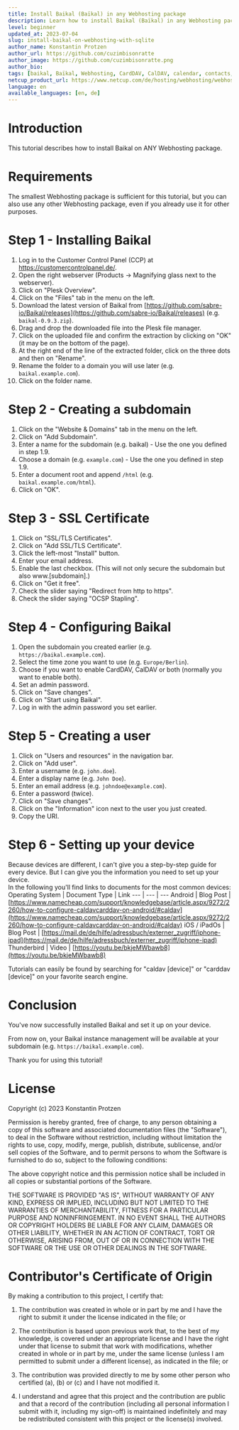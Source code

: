 ```yaml
---
title: Install Baikal (Baïkal) in any Webhosting package
description: Learn how to install Baikal (Baïkal) in any Webhosting package without a MySQL database.
level: beginner
updated_at: 2023-07-04
slug: install-baikal-on-webhosting-with-sqlite
author_name: Konstantin Protzen
author_url: https://github.com/cuzimbisonratte
author_image: https://github.com/cuzimbisonratte.png
author_bio:
tags: [baikal, Baïkal, Webhosting, CardDAV, CalDAV, calendar, contacts, sync, syncronisation, todo, task, free, sqlite, sql, database]
netcup_product_url: https://www.netcup.com/de/hosting/webhosting/webhosting-1000-se
language: en
available_languages: [en, de]
---
```


# Introduction

This tutorial describes how to install Baikal on ANY Webhosting package.

# Requirements

The smallest Webhosting package is sufficient for this tutorial, but you can also use any other Webhosting package, even if you already use it for other purposes.

# Step 1 - Installing Baikal

1. Log in to the Customer Control Panel (CCP) at https://customercontrolpanel.de/.
2. Open the right webserver (Products -> Magnifying glass next to the webserver).
3. Click on "Plesk Overview".
4. Click on the "Files" tab in the menu on the left.
5. Download the latest version of Baikal from [https://github.com/sabre-io/Baikal/releases](https://github.com/sabre-io/Baikal/releases) (e.g. `baikal-0.9.3.zip`).
6. Drag and drop the downloaded file into the Plesk file manager.
7. Click on the uploaded file and confirm the extraction by clicking on "OK" (it may be on the bottom of the page).
8. At the right end of the line of the extracted folder, click on the three dots and then on "Rename".
9. Rename the folder to a domain you will use later (e.g. `baikal.example.com`).
10. Click on the folder name.

# Step 2 - Creating a subdomain

1. Click on the "Website & Domains" tab in the menu on the left.
2. Click on "Add Subdomain".
3. Enter a name for the subdomain (e.g. baikal) - Use the one you defined in step 1.9.
4. Choose a domain (e.g. `example.com`) - Use the one you defined in step 1.9.
5. Enter a document root and append `/html` (e.g. `baikal.example.com/html`).
6. Click on "OK".

# Step 3 - SSL Certificate

1. Click on "SSL/TLS Certificates".
2. Click on "Add SSL/TLS Certificate".
3. Click the left-most "Install" button.
4. Enter your email address.
5. Enable the last checkbox. (This will not only secure the subdomain but also www.[subdomain].)
6. Click on "Get it free".
7. Check the slider saying "Redirect from http to https".
8. Check the slider saying "OCSP Stapling".

# Step 4 - Configuring Baikal

1. Open the subdomain you created earlier (e.g. `https://baikal.example.com`).
2. Select the time zone you want to use (e.g. `Europe/Berlin`).
3. Choose if you want to enable CardDAV, CalDAV or both (normally you want to enable both).
4. Set an admin password.
5. Click on "Save changes".
6. Click on "Start using Baikal".
7. Log in with the admin password you set earlier.

# Step 5 - Creating a user

1. Click on "Users and resources" in the navigation bar.
2. Click on "Add user".
3. Enter a username (e.g. `john.doe`).
4. Enter a display name (e.g. `John Doe`).
5. Enter an email address (e.g. `johndoe@example.com`).
6. Enter a password (twice).
7. Click on "Save changes".
8. Click on the "Information" icon next to the user you just created.
9. Copy the URI.

# Step 6 - Setting up your device

Because devices are different, I can't give you a step-by-step guide for every device. But I can give you the information you need to set up your device.  
In the following you'll find links to documents for the most common devices:
Operating System | Document Type | Link
--- | --- | ---
Android | Blog Post | [https://www.namecheap.com/support/knowledgebase/article.aspx/9272/2260/how-to-configure-caldavcarddav-on-android/#caldav](https://www.namecheap.com/support/knowledgebase/article.aspx/9272/2260/how-to-configure-caldavcarddav-on-android/#caldav)
iOS / iPadOs | Blog Post | [https://mail.de/de/hilfe/adressbuch/externer_zugriff/iphone-ipad](https://mail.de/de/hilfe/adressbuch/externer_zugriff/iphone-ipad)
Thunderbird | Video | [https://youtu.be/bkjeMWbawb8](https://youtu.be/bkjeMWbawb8)

Tutorials can easily be found by searching for "caldav [device]" or "carddav [device]" on your favorite search engine.

# Conclusion

You've now successfully installed Baikal and set it up on your device.

From now on, your Baikal instance management will be available at your subdomain (e.g. `https://baikal.example.com`).

Thank you for using this tutorial!

# License

Copyright (c) 2023 Konstantin Protzen

Permission is hereby granted, free of charge, to any person obtaining a copy of this software and associated documentation files (the "Software"), to deal in the Software without restriction, including without limitation the rights to use, copy, modify, merge, publish, distribute, sublicense, and/or sell copies of the Software, and to permit persons to whom the Software is furnished to do so, subject to the following conditions:

The above copyright notice and this permission notice shall be included in all copies or substantial portions of the Software.

THE SOFTWARE IS PROVIDED "AS IS", WITHOUT WARRANTY OF ANY KIND, EXPRESS OR IMPLIED, INCLUDING BUT NOT LIMITED TO THE WARRANTIES OF MERCHANTABILITY, FITNESS FOR A PARTICULAR PURPOSE AND NONINFRINGEMENT. IN NO EVENT SHALL THE AUTHORS OR COPYRIGHT HOLDERS BE LIABLE FOR ANY CLAIM, DAMAGES OR OTHER LIABILITY, WHETHER IN AN ACTION OF CONTRACT, TORT OR OTHERWISE, ARISING FROM, OUT OF OR IN CONNECTION WITH THE SOFTWARE OR THE USE OR OTHER DEALINGS IN THE SOFTWARE.

# Contributor's Certificate of Origin

By making a contribution to this project, I certify that:

1.  The contribution was created in whole or in part by me and I have the right to submit it under the license indicated in the file; or

2.  The contribution is based upon previous work that, to the best of my knowledge, is covered under an appropriate license and I have the right under that license to submit that work with modifications, whether created in whole or in part by me, under the same license (unless I am permitted to submit under a different license), as indicated in the file; or

3.  The contribution was provided directly to me by some other person who certified (a), (b) or (c) and I have not modified it.

4.  I understand and agree that this project and the contribution are public and that a record of the contribution (including all personal information I submit with it, including my sign-off) is maintained indefinitely and may be redistributed consistent with this project or the license(s) involved.
